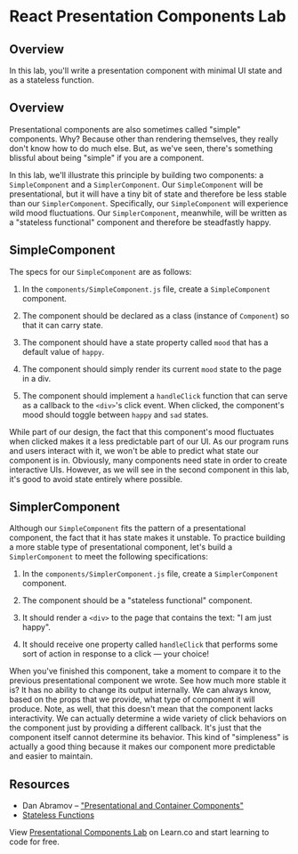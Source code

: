 # React Presentation Components Lab

## Overview

In this lab, you'll write a presentation component with minimal UI state and as
a stateless function.

## Overview

Presentational components are also sometimes called "simple" components. Why?
Because other than rendering themselves, they really don't know how to do much
else. But, as we've seen, there's something blissful about being "simple" if you
are a component.

In this lab, we'll illustrate this principle by building two components: a
`SimpleComponent` and a `SimplerComponent`. Our `SimpleComponent` will be
presentational, but it will have a tiny bit of state and therefore be less
stable than our `SimplerComponent`. Specifically, our `SimpleComponent` will
experience wild mood fluctuations. Our `SimplerComponent`, meanwhile, will be
written as a "stateless functional" component and therefore be steadfastly
happy.

## SimpleComponent

The specs for our `SimpleComponent` are as follows:

1. In the `components/SimpleComponent.js` file, create a `SimpleComponent`
component.

2. The component should be declared as a class (instance of `Component`) so that it
can carry state.

3. The component should have a state property called `mood` that has a default
value of `happy`.

4. The component should simply render its current `mood` state to the page in a
div.

5. The component should implement a `handleClick` function that can serve as a
callback to the `<div>`'s click event. When clicked, the component's mood should
toggle between `happy` and `sad` states.

While part of our design, the fact that this component's mood fluctuates when
clicked makes it a less predictable part of our UI. As our program runs and
users interact with it, we won't be able to predict what state our component is
in. Obviously, many components need state in order to create interactive UIs.
However, as we will see in the second component in this lab, it's good to avoid
state entirely where possible.

## SimplerComponent

Although our `SimpleComponent` fits the pattern of a presentational component, the
fact that it has state makes it unstable. To practice building a more stable
type of presentational component, let's build a `SimplerComponent` to meet the
following specifications:

1. In the `components/SimplerComponent.js` file, create a `SimplerComponent` component.

2. The component should be a "stateless functional" component.

3. It should render a `<div>` to the page that contains the text: "I am just happy".

4. It should receive one property called `handleClick` that performs some sort of
action in response to a click — your choice!

When you've finished this component, take a moment to compare it to the previous
presentational component we wrote. See how much more stable it is? It has no
ability to change its output internally. We can always know, based on the props
that we provide, what type of component it will produce. Note, as well, that
this doesn't mean that the component lacks interactivity. We can actually
determine a wide variety of click behaviors on the component just by providing a
different callback. It's just that the component itself cannot determine its
behavior. This kind of "simpleness" is actually a good thing because it makes
our component more predictable and easier to maintain.

## Resources

- Dan Abramov – ["Presentational and Container Components"](https://medium.com/@dan_abramov/smart-and-dumb-components-7ca2f9a7c7d0)
- [Stateless Functions](https://facebook.github.io/react/docs/reusable-components.html#stateless-functions)

<p class='util--hide'>View <a href='https://learn.co/lessons/react-presentation-components-lab'>Presentational Components Lab</a> on Learn.co and start learning to code for free.</p>
